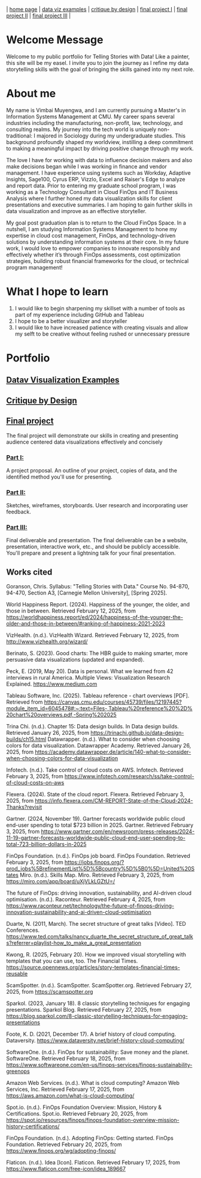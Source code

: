 | [home page](https://vimmuyengwa.github.io/tswd-portfolio-vimbaiM/) | [data viz examples](dataviz-examples.md) | [critique by design](critique-by-design.md) | [final project I](final-project-part-one.md) | [final project II](final-project-part-two.md) | [final project III](final-project-part-three.md) |

# Welcome Message
Welcome to my public portfolio for Telling Stories with Data!  Like a painter, this site will be my easel. I invite you to join the journey as I refine my data storytelling skills with the goal of bringing the skills gained into my next role. 

# About me
My name is Vimbai Muyengwa, and I am currently pursuing a Master's in Information Systems Management at CMU. My career spans several industries including the manufacturing, non-profit, law, technology, and consulting realms. My journey into the tech world is uniquely non-traditional: I majored in Sociology during my undergraduate studies. This background profoundly shaped my worldview, instilling a deep commitment to making a meaningful impact by driving positive change through my work. 

The love I have for working with data to influence decision makers and also make decisions began while I was working in finance and vendor management. I have experience using systems such as Workday, Adaptive Insights, Sage100, Cyrus ERP, Vizzlo, Excel and Raiser's Edge to analyze and report data. Prior to entering my graduate school program, I was working as a Technology Consultant in Cloud FinOps and IT Business Analysis where I further honed my data visualization skills for client presentations and executive summaries. I am hoping to gain further skills in data visualization and improve as an effective storyteller.  

My goal post graduation plan is to return to the Cloud FinOps Space. In a nutshell, I am studying Information Systems Management to hone my expertise in cloud cost management, FinOps, and technology-driven solutions by understanding information systems at their core. In my future work, I would love to empower companies to innovate responsibly and effectively whether it’s through FinOps assessments, cost optimization strategies, building robust financial frameworks for the cloud, or technical program management!


# What I hope to learn

1. I would like to begin sharpening my skillset with a number of tools as part of my experience including GitHub and Tableau
2. I hope to be a better visualizer and storyteller 
3. I would like to have increased patience with creating visuals and allow my selft to be creative without feeling rushed or unnecessary pressure 

# Portfolio

## [Datav Visualization Examples](dataviz-examples.md)

## [Critique by Design](critique-by-design.md)

## [Final project](final-project-part-one.md)
The final project will demonstrate our skills in creating and presenting audience centered data visualizations effectively and concisely

### [Part I:](final-project-part-one.md)
A project proposal.  An outline of your project, copies of data, and the identified method you'll use for presenting.
### [Part II:](final-project-part-two.md)
Sketches, wireframes, storyboards.  User research and incorporating user feedback.
### [Part III:](final-project-part-three.md)
Final deliverable and presentation.  The final deliverable can be a website, presentation, interactive work, etc., and should be publicly accessible.   You'll prepare and present a lightning talk for your final presentation. 

## Works cited
Goranson, Chris. Syllabus: "Telling Stories with Data." Course No. 94-870, 94-470, Section A3, [Carnegie Mellon University], [Spring 2025].

World Happiness Report. (2024). Happiness of the younger, the older, and those in between. Retrieved February 12, 2025, from https://worldhappiness.report/ed/2024/happiness-of-the-younger-the-older-and-those-in-between/#ranking-of-happiness-2021-2023

VizHealth. (n.d.). VizHealth Wizard. Retrieved February 12, 2025, from http://www.vizhealth.org/wizard/

Berinato, S. (2023). Good charts: The HBR guide to making smarter, more persuasive data visualizations (updated and expanded).

Peck, E. (2019, May 20). Data is personal. What we learned from 42 interviews in rural America. Multiple Views: Visualization Research Explained. https://www.medium.com

Tableau Software, Inc. (2025). Tableau reference - chart overviews [PDF]. Retrieved from https://canvas.cmu.edu/courses/45739/files/12197445?module_item_id=6045478#:~:text=Files-,Tableau%20reference%20%2D%20chart%20overviews.pdf,-Spring%202025

Trina Chi. (n.d.). Chapter 15: Data design builds. In Data design builds. Retrieved January 26, 2025, from https://trinachi.github.io/data-design-builds/ch15.html
Datawrapper. (n.d.). What to consider when choosing colors for data visualization. Datawrapper Academy. Retrieved January 26, 2025, from https://academy.datawrapper.de/article/140-what-to-consider-when-choosing-colors-for-data-visualization

Infotech. (n.d.). Take control of cloud costs on AWS. Infotech. Retrieved February 3, 2025, from https://www.infotech.com/research/ss/take-control-of-cloud-costs-on-aws

Flexera. (2024). State of the cloud report. Flexera. Retrieved February 3, 2025, from https://info.flexera.com/CM-REPORT-State-of-the-Cloud-2024-Thanks?revisit

Gartner. (2024, November 19). Gartner forecasts worldwide public cloud end-user spending to total $723 billion in 2025. Gartner. Retrieved February 3, 2025, from https://www.gartner.com/en/newsroom/press-releases/2024-11-19-gartner-forecasts-worldwide-public-cloud-end-user-spending-to-total-723-billion-dollars-in-2025

FinOps Foundation. (n.d.). FinOps job board. FinOps Foundation. Retrieved February 3, 2025, from https://jobs.finops.org/?prod_jobs%5BrefinementList%5D%5Bcountry%5D%5B0%5D=United%20States
Miro. (n.d.). Skills Map. Miro. Retrieved February 3, 2025, from https://miro.com/app/board/uXjVLkLGZtU=/

The future of FinOps: driving innovation, sustainability, and AI-driven cloud optimisation. (n.d.). Raconteur. Retrieved February 4, 2025, from https://www.raconteur.net/technology/the-future-of-finops-driving-innovation-sustainability-and-ai-driven-cloud-optimisation

Duarte, N. (2011, March). The secret structure of great talks [Video]. TED Conferences. https://www.ted.com/talks/nancy_duarte_the_secret_structure_of_great_talks?referrer=playlist-how_to_make_a_great_presentation

Kwong, R. (2025, February 20). How we improved visual storytelling with templates that you can use, too. The Financial Times. https://source.opennews.org/articles/story-templates-financial-times-reusable

ScamSpotter. (n.d.). ScamSpotter. ScamSpotter.org. Retrieved February 27, 2025, from https://scamspotter.org

Sparkol. (2023, January 18). 8 classic storytelling techniques for engaging presentations. Sparkol Blog. Retrieved February 27, 2025, from https://blog.sparkol.com/8-classic-storytelling-techniques-for-engaging-presentations

Foote, K. D. (2021, December 17). A brief history of cloud computing. Dataversity. https://www.dataversity.net/brief-history-cloud-computing/

SoftwareOne. (n.d.). FinOps for sustainability: Save money and the planet. SoftwareOne. Retrieved February 18, 2025, from https://www.softwareone.com/en-us/finops-services/finops-sustainability-greenops

Amazon Web Services. (n.d.). What is cloud computing? Amazon Web Services, Inc. Retrieved February 17, 2025, from https://aws.amazon.com/what-is-cloud-computing/

Spot.io. (n.d.). FinOps Foundation Overview: Mission, History & Certifications. Spot.io. Retrieved February 20, 2025, from https://spot.io/resources/finops/finops-foundation-overview-mission-history-certifications/

FinOps Foundation. (n.d.). Adopting FinOps: Getting started. FinOps Foundation. Retrieved February 20, 2025, from https://www.finops.org/wg/adopting-finops/

Flaticon. (n.d.). Idea [Icon]. Flaticon. Retrieved February 17, 2025, from https://www.flaticon.com/free-icon/idea_189667


